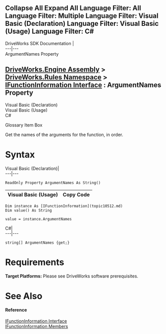 Collapse All Expand All Language Filter: All  Language Filter: Multiple  Language Filter: Visual Basic (Declaration) Language Filter: Visual Basic (Usage) Language Filter: C#  
---  
DriveWorks SDK Documentation  |   
---|---  
ArgumentNames Property   
  
[DriveWorks.Engine Assembly](topic2156.md) > [DriveWorks.Rules Namespace](topic10510.md) > [IFunctionInformation Interface](topic10512.md) : ArgumentNames Property  
---  
  
Visual Basic (Declaration)    
Visual Basic (Usage)    
C# 

Glossary Item Box

Get the names of the arguments for the function, in order. 

# Syntax

Visual Basic (Declaration)|   
---|---  
      
    
    ReadOnly Property ArgumentNames As String()  
  
Visual Basic (Usage)| Copy Code  
---|---  
      
    
    Dim instance As [IFunctionInformation](topic10512.md)
    Dim value() As String
     
    value = instance.ArgumentNames  
  
C#|   
---|---  
      
    
    string[] ArgumentNames {get;}  
  
# Requirements

**Target Platforms:** Please see DriveWorks software prerequisites.

# See Also

#### Reference

[IFunctionInformation Interface](topic10512.md)   
[IFunctionInformation Members](topic10513.md)


